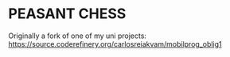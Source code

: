 # PEASANT CHESS

Originally a fork of one of my uni projects: https://source.coderefinery.org/carlosreiakvam/mobilprog_oblig1